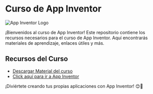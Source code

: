 # Curso de App Inventor

![App Inventor Logo](/header.png)

¡Bienvenidos al curso de App Inventor! Este repositorio contiene los recursos necesarios para el curso de App Inventor. Aquí encontrarás materiales de aprendizaje, enlaces útiles y más.

## Recursos del Curso
- [Descargar Material del curso](/material.pdf)
- [Click aquí para ir a App Inventor](http://ai2.appinventor.mit.edu/)

¡Diviértete creando tus propias aplicaciones con App Inventor! 😊🚀
